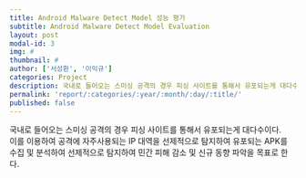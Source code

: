 ```yaml
---
title: Android Malware Detect Model 성능 평가
subtitle: Android Malware Detect Model Evaluation 
layout: post
modal-id: 3
img: #
thumbnail: #
author: ['서성환', '이익규']
categories: Project
description: 국내로 들어오는 스미싱 공격의 경우 피싱 사이트를 통해서 유포되는게 대다수이다. 이를 이용하여 공격에 자주사용되는 IP 대역을 선제적으로 탐지하여 유포되는 APK를 수집 및 분석하여 선제적으로 탐지하여 민간 피해 감소 및 신규 동향 파악을 목표로 한다.
permalink: 'report/:categories/:year/:month/:day/:title/'
published: false
---
```


국내로 들어오는 스미싱 공격의 경우 피싱 사이트를 통해서 유포되는게 대다수이다.  
이를 이용하여 공격에 자주사용되는 IP 대역을 선제적으로 탐지하여 유포되는 APK를 수집 및 분석하여 선제적으로 탐지하여 민간 피해 감소 및 신규 동향 파악을 목표로 한다.